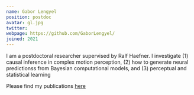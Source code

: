 ```yaml
---
name: Gabor Lengyel
position: postdoc
avatar: gl.jpg
twitter: 
webpage: https://github.com/GaborLengyel/
joined: 2021
---
```


I am a postdoctoral researcher supervised by Ralf Haefner. I investigate (1) causal inference in complex motion perception, (2) how to generate neural predictionss from Bayesian computational models, and (3) perceptual and statistical learning

Please find my publications [here](https://scholar.google.com/citations?user=AeHLyVYAAAAJ&hl=en)
